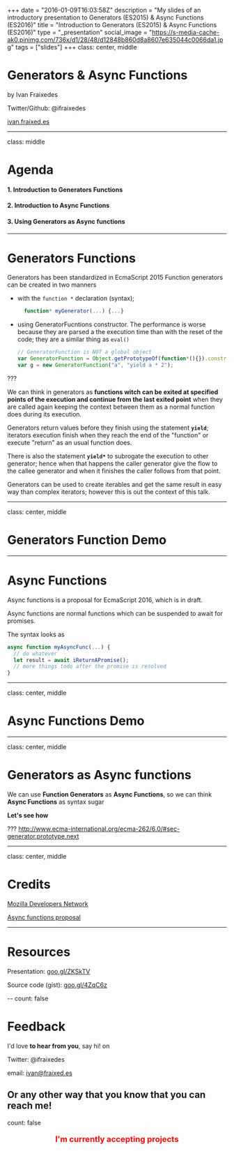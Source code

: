 +++
date = "2016-01-09T16:03:58Z"
description = "My slides of an introductory presentation to Generators (ES2015) & Async Functions (ES2016)"
title = "Introduction to Generators (ES2015) & Async Functions (ES2016)"
type = "_presentation"
social_image = "https://s-media-cache-ak0.pinimg.com/736x/d1/28/48/d12848b860d8a8607e635044c0066da1.jpg"
tags = ["slides"]
+++
class: center, middle

# Generators & Async Functions

by Ivan Fraixedes

Twitter/Github: @ifraixedes

[ivan.fraixed.es](http://ivan.fraixed.es)

---

class: middle

# Agenda

#### 1. Introduction to Generators Functions
#### 2. Introduction to Async Functions
#### 3. Using Generators as Async functions


---

# Generators Functions

Generators has been standardized in EcmaScript 2015
Function generators can be created in two manners

* with the `function *` declaration (syntax);
  ```js
    function* myGenerator(...) {...}
  ```
* using GeneratorFucntions constructor. The performance is worse because they are parsed a the execution time than with the reset of the code; they are a similar thing as `eval()`
  ```js
  // GeneratorFunction is NOT a global object
  var GeneratorFunction = Object.getPrototypeOf(function*(){}).constructor
  var g = new GeneratorFunction("a", "yield a * 2");
  ```

???

We can think in generators as __functions witch can be exited at specified points of the execution and continue from the last exited point__ when they are called again keeping the context between them as a normal function does during its execution.

Generators return values before they finish using the statement __`yield`__; iterators execution finish when they reach the end of the "function" or execute "return" as an usual function does.

There is also the statement __`yield*`__ to subrogate the execution to other generator; hence when that happens the caller generator give the flow to the callee generator and when it finishes the caller follows from that point.

Generators can be used to create iterables and get the same result in easy way than complex iterators; however this is out the context of this talk.

---

class: center, middle

# Generators Function Demo

---

# Async Functions

Async functions is a proposal for EcmaScript 2016, which is in draft.

Async functions are normal functions which can be suspended to await for promises.

The syntax looks as
  ```js
  async function myAsyncFunc(...) {
    // do whatever
    let result = await iReturnAPromise();
    // more things todo after the promise is resolved
  }
  ```

---
class: center, middle

# Async Functions Demo

---
class: center, middle

# Generators as Async functions

We can use __Function Generators__ as __Async Functions__, so we can think __Async Functions__ as syntax sugar

__Let's see how__

???
http://www.ecma-international.org/ecma-262/6.0/#sec-generator.prototype.next

---

class: center, middle


# Credits

[Mozilla Developers Network](https://developer.mozilla.org/)

[Async functions proposal](http://tc39.github.io/ecmascript-asyncawait/)

---

# Resources

Presentation: [goo.gl/ZKSkTV](http://blog.fraixed.es/slides/bcnjs-201601)

Source code (gist): [goo.gl/4ZqC6z](https://gist.github.com/ifraixedes/62a7155b87e7e7d0c71d)

--
count: false
# Feedback

I'd love __to hear from you__, say hi! on

Twitter: @ifraixedes

email: ivan@fraixed.es

Or any other way that you know that you can reach me!
--
count: false
<p style="color:red;font-weight:bold;font-size:1.3em;text-align:center">I'm currently accepting projects<p>
